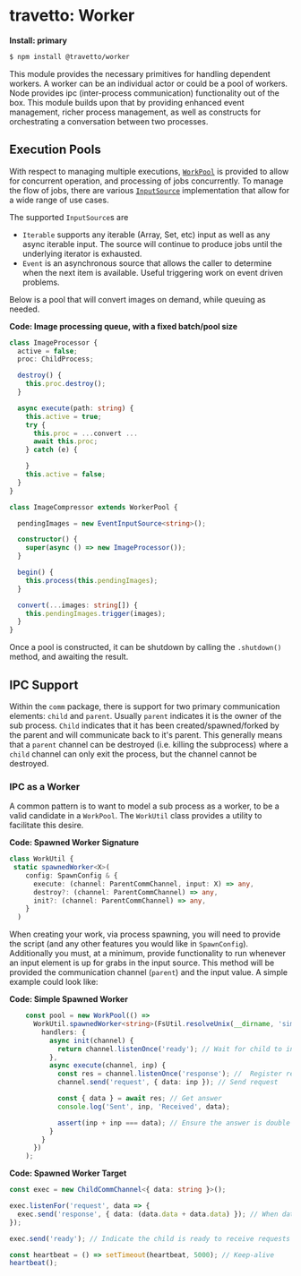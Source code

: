 travetto: Worker
===

**Install: primary**
```bash
$ npm install @travetto/worker
```

This module provides the necessary primitives for handling dependent workers.  A worker can be an individual actor or could be a pool of workers. Node provides ipc (inter-process communication) functionality out of the box. This module builds upon that by providing enhanced event management, richer process management, as well as constructs for orchestrating a conversation between two processes.  

## Execution Pools
With respect to managing multiple executions, [`WorkPool`](./src/pool.ts) is provided to allow for concurrent operation, and processing of jobs concurrently.  To manage the flow of jobs, there are various [`InputSource`](./src/input/types.ts) implementation that allow for a wide range of use cases.

The supported `InputSource`s are
- ```Iterable``` supports any iterable (Array, Set, etc) input as well as any async iterable input. The source will continue to produce jobs until the underlying iterator is exhausted.
- ```Event``` is an asynchronous source that allows the caller to determine when the next item is available.  Useful triggering work on event driven problems.

Below is a pool that will convert images on demand, while queuing as needed.

**Code: Image processing queue, with a fixed batch/pool size**
```typescript
class ImageProcessor {
  active = false;
  proc: ChildProcess;

  destroy() {
    this.proc.destroy();
  }

  async execute(path: string) {
    this.active = true;
    try {
      this.proc = ...convert ...
      await this.proc;
    } catch (e) {

    }
    this.active = false;
  }
}

class ImageCompressor extends WorkerPool {

  pendingImages = new EventInputSource<string>();

  constructor() {
    super(async () => new ImageProcessor());
  }

  begin() {
    this.process(this.pendingImages);
  }

  convert(...images: string[]) {
    this.pendingImages.trigger(images);
  }
}
```

Once a pool is constructed, it can be shutdown by calling the `.shutdown()` method, and awaiting the result.

## IPC Support

Within the `comm` package, there is support for two primary communication elements: `child` and `parent`.  Usually `parent` indicates it is the owner of the sub process.  `Child` indicates that it has been created/spawned/forked by the parent and will communicate back to it's parent.  This generally means that a `parent` channel can be destroyed (i.e. killing the subprocess) where a `child` channel can only exit the process, but the channel cannot be destroyed.

### IPC as a Worker
A common pattern is to want to model a sub process as a worker, to be a valid candidate in a `WorkPool`.  The `WorkUtil` class provides a utility to facilitate this desire.   

**Code: Spawned Worker Signature**
```typescript
class WorkUtil {
 static spawnedWorker<X>(
    config: SpawnConfig & {
      execute: (channel: ParentCommChannel, input: X) => any,
      destroy?: (channel: ParentCommChannel) => any,
      init?: (channel: ParentCommChannel) => any,
    }
  )
```

When creating your work, via process spawning, you will need to provide the script (and any other features you would like in `SpawnConfig`).   Additionally you must, at a minimum, provide functionality to run whenever an input element is up for grabs in the input source.  This method will be provided the communication channel (`parent`) and the input value.  A simple example could look like:

**Code: Simple Spawned Worker**
```typescript
    const pool = new WorkPool(() =>
      WorkUtil.spawnedWorker<string>(FsUtil.resolveUnix(__dirname, 'simple.child-launcher.js'), {
        handlers: {
          async init(channel) {
            return channel.listenOnce('ready'); // Wait for child to indicate it is ready
          },
          async execute(channel, inp) {
            const res = channel.listenOnce('response'); //  Register response listener
            channel.send('request', { data: inp }); // Send request

            const { data } = await res; // Get answer
            console.log('Sent', inp, 'Received', data);

            assert(inp + inp === data); // Ensure the answer is double the input
          } 
        }
      })
    );
```

**Code: Spawned Worker Target**
```typescript
const exec = new ChildCommChannel<{ data: string }>();

exec.listenFor('request', data => {  
  exec.send('response', { data: (data.data + data.data) }); // When data is received, return double
});

exec.send('ready'); // Indicate the child is ready to receive requests

const heartbeat = () => setTimeout(heartbeat, 5000); // Keep-alive
heartbeat();
```